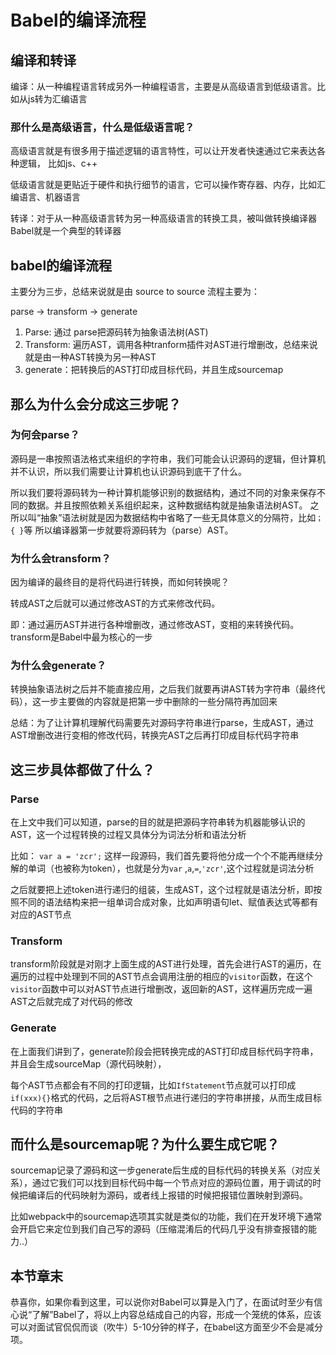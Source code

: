 # Babel的编译流程
## 编译和转译
编译：从一种编程语言转成另外一种编程语言，主要是从高级语言到低级语言。比如从js转为汇编语言
### 那什么是高级语言，什么是低级语言呢？
高级语言就是有很多用于描述逻辑的语言特性，可以让开发者快速通过它来表达各种逻辑， 比如js、c++


低级语言就是更贴近于硬件和执行细节的语言，它可以操作寄存器、内存，比如汇编语言、机器语言


转译：对于从一种高级语言转为另一种高级语言的转换工具，被叫做转换编译器
Babel就是一个典型的转译器

## babel的编译流程
主要分为三步，总结来说就是由 source to source
流程主要为： 

parse -> transform -> generate
1. Parse: 通过 parse把源码转为抽象语法树(AST)
2. Transform: 遍历AST，调用各种tranform插件对AST进行增删改，总结来说就是由一种AST转换为另一种AST
3. generate：把转换后的AST打印成目标代码，并且生成sourcemap

## 那么为什么会分成这三步呢？
### 为何会parse？
源码是一串按照语法格式来组织的字符串，我们可能会认识源码的逻辑，但计算机并不认识，所以我们需要让计算机也认识源码到底干了什么。

所以我们要将源码转为一种计算机能够识别的数据结构，通过不同的对象来保存不同的数据。并且按照依赖关系组织起来，这种数据结构就是抽象语法树AST。
之所以叫“抽象”语法树就是因为数据结构中省略了一些无具体意义的分隔符，比如```；``` ```{ }```等
所以编译器第一步就要将源码转为（parse）AST。
### 为什么会transform？
因为编译的最终目的是将代码进行转换，而如何转换呢？

转成AST之后就可以通过修改AST的方式来修改代码。

即：通过遍历AST并进行各种增删改，通过修改AST，变相的来转换代码。
transform是Babel中最为核心的一步
### 为什么会generate？
转换抽象语法树之后并不能直接应用，之后我们就要再讲AST转为字符串（最终代码），这一步主要做的内容就是把第一步中删除的一些分隔符再加回来

总结：为了让计算机理解代码需要先对源码字符串进行parse，生成AST，通过AST增删改进行变相的修改代码，转换完AST之后再打印成目标代码字符串
## 这三步具体都做了什么？
### Parse
在上文中我们可以知道，parse的目的就是把源码字符串转为机器能够认识的AST，这一个过程转换的过程又具体分为词法分析和语法分析


比如：
```var a = 'zcr';```
这样一段源码，我们首先要将他分成一个个不能再继续分解的单词（也被称为token），也就是分为```var```  ,```a```,```=```,```'zcr'```,这个过程就是词法分析


之后就要把上述token进行递归的组装，生成AST，这个过程就是语法分析，即按照不同的语法结构来把一组单词合成对象，比如声明语句let、赋值表达式等都有对应的AST节点
### Transform
transform阶段就是对刚才上面生成的AST进行处理，首先会进行AST的遍历，在遍历的过程中处理到不同的AST节点会调用注册的相应的```visitor```函数，在这个```visitor```函数中可以对AST节点进行增删改，返回新的AST，这样遍历完成一遍AST之后就完成了对代码的修改
### Generate
在上面我们讲到了，generate阶段会把转换完成的AST打印成目标代码字符串，并且会生成sourceMap（源代码映射），

每个AST节点都会有不同的打印逻辑，比如```IfStatement```节点就可以打印成```if(xxx){}```格式的代码，之后将AST根节点进行递归的字符串拼接，从而生成目标代码的字符串
## 而什么是sourcemap呢？为什么要生成它呢？
sourcemap记录了源码和这一步generate后生成的目标代码的转换关系（对应关系），通过它我们可以找到目标代码中每一个节点对应的源码位置，用于调试的时候把编译后的代码映射为源码，或者线上报错的时候把报错位置映射到源码。


比如webpack中的sourcemap选项其实就是类似的功能，我们在开发环境下通常会开启它来定位到我们自己写的源码（压缩混淆后的代码几乎没有排查报错的能力..）

## 本节章末
恭喜你，如果你看到这里，可以说你对Babel可以算是入门了，在面试时至少有信心说“了解”Babel了，将以上内容总结成自己的内容，形成一个笼统的体系，应该可以对面试官侃侃而谈（吹牛）5-10分钟的样子，在babel这方面至少不会是减分项。
